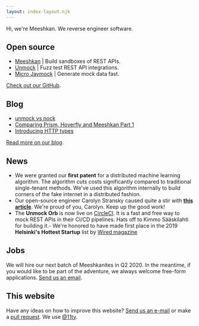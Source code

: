 ```yaml
---
layout: index-layout.njk
---
```


Hi, we're Meeshkan.  We reverse engineer software.

## Open source

- [Meeshkan](https://github.com/meeshkan/meeshkan) | Build sandboxes of REST APIs.
- [Unmock](https://github.com/meeshkan/unmock-js) | Fuzz test REST API integrations.
- [Micro Jaymock](https://github.com/meeshkan/micro-jaymock) | Generate mock data fast.

[Check out our GitHub](https://github.com/meeshkan).

## Blog

- [unmock vs nock](/blog/2020-02-08-unmock-vs-nock/)
- [Comparing Prism, Hoverfly and Meeshkan Part 1](/blog/2020-02-18-comparing-prism-hoverfly-and-meeshkan-part-1)
- [Introducing HTTP types](/blog/2020-02-18-introducing-http-types)

[Read more on our blog](/blog).

## News

- We were granted our **first patent** for a distributed machine learning algorithm. The algorithm cuts costs significantly compared to traditional single-tenant methods. We've used this algorithm internally to build corners of the fake internet in a distributed fashion.</li>
- Our open-source engineer Carolyn Stransky caused quite a stir with [**this article**](https://dev.to/meeshkan/how-to-remove-condescending-language-from-documentation-4a5p). We're proud of you, Carolyn. Keep up the good work!
- The **Unmock Orb** is now live on [CircleCI](https://circleci.com/orbs/registry/orb/unmock/unmock). It is a fast and free way to mock REST APIs in their CI/CD pipelines. Hats off to Kimmo Sääskilahti for building it.- We're honored to have made first place in the 2019 **Helsinki's Hottest Startup** list by [Wired magazine](https://www.wired.co.uk/article/best-startups-in-helsinki-2019)

## Jobs

We will hire our next batch of Meeshkanites in Q2 2020. In the meantime, if you would like to be part of the adventure, we always welcome free-form applications. [Send us an email](mailto:jobs@meeshkan.com).

## This website

Have any ideas on how to improve this website?  [Send us an e-mail](mailto:webmaster@meeshkan.com) or make a [pull request](https://github.com/meeshkan/worlds-greatest-website). We use [@11ty](https://github.com/11ty/eleventy).